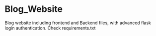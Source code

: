 # Blog_Website
Blog website including frontend and Backend files, with advanced flask login authentication.
Check requirements.txt 
